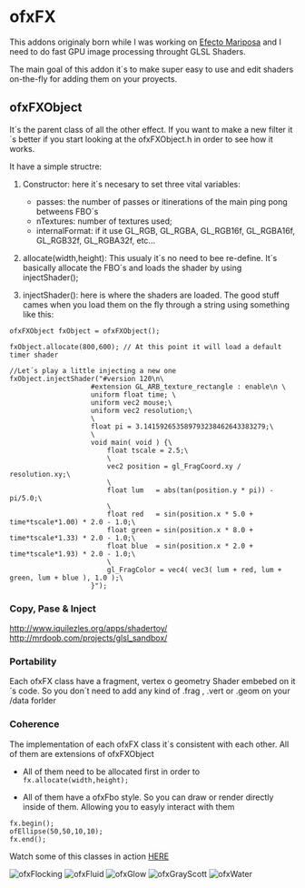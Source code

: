 # ofxFX #

This addons originaly born while I was working on [Efecto Mariposa](http://patriciogonzalezvivo.com/butterfly.html "Efecto Mariposa") and I need to do fast GPU image processing throught GLSL Shaders.

The main goal of this addon it´s to make super easy to use and edit shaders on-the-fly for adding them on your proyects.

## ofxFXObject ##
It´s the parent class of all the other effect. If you want to make a new filter it´s better if you start looking at the ofxFXObject.h in order to see how it works. 

It have a simple structre:

1. Constructor: here it´s necesary to set three vital variables: 
    - passes: the number of passes or itinerations of the main ping pong betweens FBO´s  
    - nTextures: number of textures used;
    - internalFormat: if it use GL_RGB, GL_RGBA, GL_RGB16f, GL_RGBA16f, GL_RGB32f, GL_RGBA32f, etc...
    
2. allocate(width,height): This usualy it´s no need to bee re-define. It´s basically allocate the FBO´s and loads the shader by using injectShader();

3. injectShader(): here is where the shaders are loaded. The good stuff cames when you load them on the fly through a string using something like this:

```
ofxFXObject fxObject = ofxFXObject();

fxObject.allocate(800,600); // At this point it will load a default timer shader

//Let´s play a little injecting a new one
fxObject.injectShader("#version 120\n\
                    #extension GL_ARB_texture_rectangle : enable\n \
                    uniform float time; \
                    uniform vec2 mouse;\
                    uniform vec2 resolution;\
                    \
                    float pi = 3.141592653589793238462643383279;\
                    \
                    void main( void ) {\
                        float tscale = 2.5;\
                        \
                        vec2 position = gl_FragCoord.xy / resolution.xy;\
                        \
                        float lum   = abs(tan(position.y * pi)) - pi/5.0;\
                        \
                        float red   = sin(position.x * 5.0 + time*tscale*1.00) * 2.0 - 1.0;\
                        float green = sin(position.x * 8.0 + time*tscale*1.33) * 2.0 - 1.0;\
                        float blue  = sin(position.x * 2.0 + time*tscale*1.93) * 2.0 - 1.0;\
                        \
                        gl_FragColor = vec4( vec3( lum + red, lum + green, lum + blue ), 1.0 );\
                    }"); 
```

### Copy, Pase & Inject ###
http://www.iquilezles.org/apps/shadertoy/
http://mrdoob.com/projects/glsl_sandbox/

### Portability ###
Each ofxFX class have a fragment, vertex o geometry Shader embebed on it´s code. So you don´t need to add any kind of .frag , .vert or .geom on your /data forlder

### Coherence ###
The implementation of each ofxFX class it´s consistent with each other. All of them are extensions of ofxFXObject

* All of them need to be allocated first in order to 
```fx.allocate(width,height);```

* All of them have a ofxFbo style. So you can draw or render directly inside of them. Allowing you to easyly interact with them
```
fx.begin();
ofEllipse(50,50,10,10);
fx.end();
```

Watch some of this classes in action [HERE](http://www.patriciogonzalezvivo.com/blog/?p=488)

![ofxFlocking](http://patriciogonzalezvivo.com/images/flock.png) ![ofxFluid](http://patriciogonzalezvivo.com/images/fluid.png) ![ofxGlow](http://patriciogonzalezvivo.com/images/oldTv.png) ![ofxGrayScott](http://patriciogonzalezvivo.com/images/grayScott.png) ![ofxWater](http://patriciogonzalezvivo.com/images/water.png)
